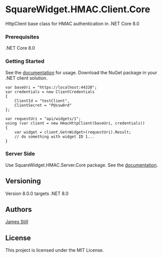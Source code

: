 # SquareWidget.HMAC.Client.Core

HttpClient base class for HMAC authentication in .NET Core 8.0

### Prerequisites

.NET Core 8.0

### Getting Started

See the [documentation](https://squarewidget.com/squarewidget-hmac-middleware) for usage. 
Download the NuGet package in your .NET client solution. 

```
var baseUri = "https://localhost:44320";
var credentials = new ClientCredentials
{
    ClientId = "testClient",
    ClientSecret = "P@ssw0rd"
};

var requestUri = "api/widgets/1";
using (var client = new HmacHttpClient(baseUri, credentials))
{
    var widget = client.Get<Widget>(requestUri).Result;
    // do something with widget ID 1...
}
```

### Server Side

Use SquareWidget.HMAC.Server.Core package. See the [documentation](https://squarewidget.com/squarewidget-hmac-middleware).


## Versioning

Version 8.0.0 targets .NET 8.0 

## Authors

[James Still](http://www.squarewidget.com)

## License

This project is licensed under the MIT License.